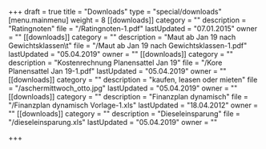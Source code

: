 +++
draft = true
title = "Downloads"
type = "special/downloads"
[menu.mainmenu]
weight = 8
[[downloads]]
category = ""
description = "Ratingnoten"
file = "/Ratingnoten-1.pdf"
lastUpdated = "07.01.2015"
owner = ""
[[downloads]]
category = ""
description = "Maut ab Jan 19 nach Gewichtsklassen\t"
file = "/Maut ab Jan 19 nach Gewichtsklassen-1.pdf"
lastUpdated = "05.04.2019"
owner = ""
[[downloads]]
category = ""
description = "Kostenrechnung Planensattel Jan 19"
file = "/Kore Planensattel Jan 19-1.pdf"
lastUpdated = "05.04.2019"
owner = ""
[[downloads]]
category = ""
description = "kaufen, leasen oder mieten"
file = "/aschermittwoch_otto.jpg"
lastUpdated = "05.04.2019"
owner = ""
[[downloads]]
category = ""
description = "Finanzplan dynamisch"
file = "/Finanzplan dynamisch  Vorlage-1.xls"
lastUpdated = "18.04.2012"
owner = ""
[[downloads]]
category = ""
description = "Dieseleinsparung"
file = "/dieseleinsparung.xls"
lastUpdated = "05.04.2019"
owner = ""

+++
